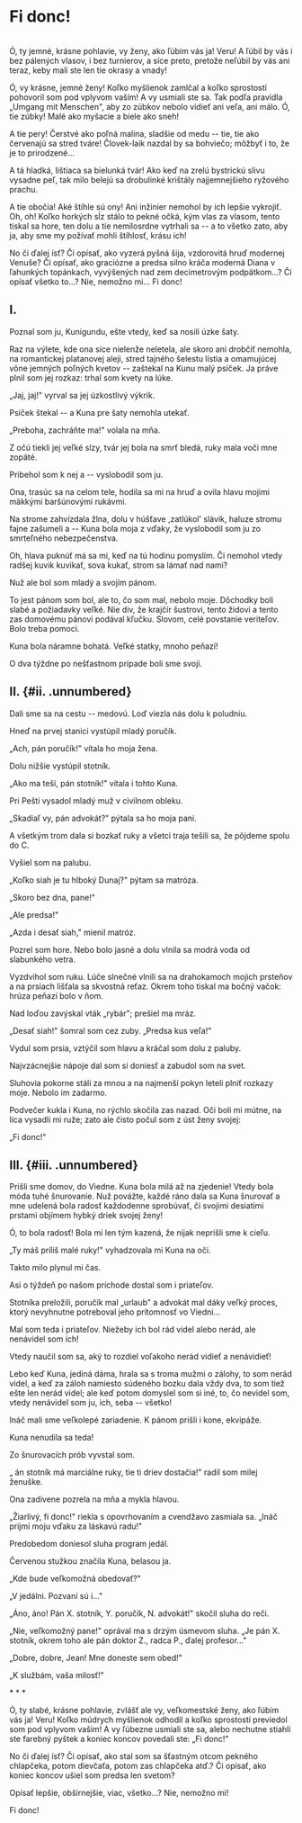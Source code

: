 # Fi donc!

\
Ó, ty jemné, krásne pohlavie, vy ženy, ako ľúbim vás ja! Veru! A ľúbil
by vás i bez pálených vlasov, i bez turnierov, a síce preto, pretože
neľúbil by vás ani teraz, keby mali ste len tie okrasy a vnady!

Ó, vy krásne, jemné ženy! Koľko myšlienok zamlčal a koľko sprostostí
pohovoril som pod vplyvom vaším! A vy usmiali ste sa. Tak podľa pravidla
„Umgang mit Menschen", aby zo zúbkov nebolo vidieť ani veľa, ani málo.
Ó, tie zúbky! Malé ako myšacie a biele ako sneh!

A tie pery! Čerstvé ako poľná malina, sladšie od medu -- tie, tie ako
červenajú sa stred tváre! Človek-laik nazdal by sa bohviečo; môžbyť i
to, že je to prirodzené\...

A tá hladká, lištiaca sa bielunká tvár! Ako keď na zrelú bystrickú slivu
vysadne peľ, tak milo belejú sa drobulinké krištály najjemnejšieho
ryžového prachu.

A tie obočia! Aké štíhle sú ony! Ani inžinier nemohol by ich lepšie
vykrojiť. Oh, oh! Koľko horkých sĺz stálo to pekné očká, kým vlas za
vlasom, tento tiskal sa hore, ten dolu a tie nemilosrdne vytrhali sa --
a to všetko zato, aby ja, aby sme my požívať mohli štíhlosť, krásu ich!

No či ďalej ísť? Či opísať, ako vyzerá pyšná šija, vzdorovitá hruď
modernej Venuše? Či opísať, ako graciózne a predsa silno kráča moderná
Diana v ľahunkých topánkach, vyvýšených nad zem decimetrovým
podpätkom\...? Či opísať všetko to\...? Nie, nemožno mi\... Fi donc!

## I.

Poznal som ju, Kunigundu, ešte vtedy, keď sa nosili úzke šaty.

Raz na výlete, kde ona síce nielenže neletela, ale skoro ani drobčiť
nemohla, na romantickej platanovej aleji, stred tajného šelestu lístia a
omamujúcej vône jemných poľných kvetov -- zaštekal na Kunu malý psíček.
Ja práve plnil som jej rozkaz: trhal som kvety na lúke.

„Jaj, jaj!" vyrval sa jej úzkostlivý výkrik.

Psíček štekal -- a Kuna pre šaty nemohla utekať.

„Preboha, zachráňte ma!" volala na mňa.

Z očú tiekli jej veľké slzy, tvár jej bola na smrť bledá, ruky mala voči
mne zopäté.

Pribehol som k nej a -- vyslobodil som ju.

Ona, trasúc sa na celom tele, hodila sa mi na hruď a ovila hlavu mojimi
mäkkými baršúnovými rukávmi.

Na strome zahvízdala žlna, dolu v húšťave ,zatlúkol' slávik, haluze
stromu fajne zašumeli a -- Kuna bola moja z vďaky, že vyslobodil som ju
zo smrteľného nebezpečenstva.

Oh, hlava puknúť má sa mi, keď na tú hodinu pomyslím. Či nemohol vtedy
radšej kuvik kuvikať, sova kukať, strom sa lámať nad nami?

Nuž ale bol som mladý a svojím pánom.

To jest pánom som bol, ale to, čo som mal, nebolo moje. Dôchodky boli
slabé a požiadavky veľké. Nie div, že krajčír šustrovi, tento židovi a
tento zas domovému pánovi podával kľučku. Slovom, celé povstanie
veriteľov. Bolo treba pomoci.

Kuna bola náramne bohatá. Veľké statky, mnoho peňazí!

O dva týždne po nešťastnom prípade boli sme svoji.

## II. {#ii. .unnumbered}

Dali sme sa na cestu -- medovú. Loď viezla nás dolu k poludniu.

Hneď na prvej stanici vystúpil mladý poručík.

„Ach, pán poručík!" vítala ho moja žena.

Dolu nižšie vystúpil stotník.

„Ako ma teší, pán stotník!" vítala i tohto Kuna.

Pri Pešti vysadol mladý muž v civilnom obleku.

„Skadiaľ vy, pán advokát?" pýtala sa ho moja pani.

A všetkým trom dala si bozkať ruky a všetci traja tešili sa, že pôjdeme
spolu do C.

Vyšiel som na palubu.

„Koľko siah je tu hlboký Dunaj?" pýtam sa matróza.

„Skoro bez dna, pane!"

„Ale predsa!"

„Azda i desať siah," mienil matróz.

Pozrel som hore. Nebo bolo jasné a dolu vlnila sa modrá voda od
slabunkého vetra.

Vyzdvihol som ruku. Lúče slnečné vlnili sa na drahokamoch mojich
prsteňov a na prsiach lišťala sa skvostná reťaz. Okrem toho tiskal ma
bočný vačok: hrúza peňazí bolo v ňom.

Nad loďou zavýskal vták „rybár"; prešiel ma mráz.

„Desať siah!" šomral som cez zuby. „Predsa kus veľa!"

Vydul som prsia, vztýčil som hlavu a kráčal som dolu z paluby.

Najvzácnejšie nápoje dal som si doniesť a zabudol som na svet.

Sluhovia pokorne stáli za mnou a na najmenší pokyn leteli plniť rozkazy
moje. Nebolo im zadarmo.

Podvečer kukla i Kuna, no rýchlo skočila zas nazad. Oči boli mi mútne,
na líca vysadli mi ruže; zato ale čisto počul som z úst ženy svojej:

„Fi donc!"

## III. {#iii. .unnumbered}

Prišli sme domov, do Viedne. Kuna bola milá až na zjedenie! Vtedy bola
móda tuhé šnurovanie. Nuž povážte, každé ráno dala sa Kuna šnurovať a
mne udelená bola radosť každodenne sprobúvať, či svojimi desiatimi
prstami objímem hybký driek svojej ženy!

Ó, to bola radosť! Bola mi len tým kazená, že nijak neprišli sme k
cieľu.

„Ty máš príliš malé ruky!" vyhadzovala mi Kuna na oči.

Takto milo plynul mi čas.

Asi o týždeň po našom príchode dostal som i priateľov.

Stotníka preložili, poručík mal „urlaub" a advokát mal dáky veľký
proces, ktorý nevyhnutne potreboval jeho prítomnosť vo Viedni\...

Mal som teda i priateľov. Niežeby ich bol rád videl alebo nerád, ale
nenávidel som ich!

Vtedy naučil som sa, aký to rozdiel voľakoho nerád vidieť a nenávidieť!

Lebo keď Kuna, jediná dáma, hrala sa s troma mužmi o zálohy, to som
nerád videl, a keď za záloh namiesto súdeného bozku dala vždy dva, to
som tiež ešte len nerád videl; ale keď potom domyslel som si iné, to, čo
nevidel som, vtedy nenávidel som ju, ich, seba -- všetko!

Ináč mali sme veľkolepé zariadenie. K pánom prišli i kone, ekvipáže.

Kuna nenudila sa teda!

Zo šnurovacích prób vyvstal som.

„ án stotník má marciálne ruky, tie ti driev dostačia!" radil som milej
ženuške.

Ona zadivene pozrela na mňa a mykla hlavou.

„Žiarlivý, fi donc!" riekla s opovrhovaním a cvendžavo zasmiala sa.
„Ináč prijmi moju vďaku za láskavú radu!"

Predobedom doniesol sluha program jedál.

Červenou stužkou značila Kuna, belasou ja.

„Kde bude veľkomožná obedovať?"

„V jedálni. Pozvaní sú i\..."

„Áno, áno! Pán X. stotník, Y. poručík, N. advokát!" skočil sluha do
reči.

„Nie, veľkomožný pane!" oprával ma s drzým úsmevom sluha. „Je pán X.
stotník, okrem toho ale pán doktor Z., radca P., ďalej profesor\..."

„Dobre, dobre, Jean! Mne doneste sem obed!"

„K službám, vaša milosť!"

\* \* \*

Ó, ty slabé, krásne pohlavie, zvlášť ale vy, veľkomestské ženy, ako
ľúbim vás ja! Veru! Koľko múdrych myšlienok odhodil a koľko sprostostí
previedol som pod vplyvom vašim! A vy ľúbezne usmiali ste sa, alebo
nechutne stiahli ste farebný pyštek a koniec koncov povedali ste: „Fi
donc!"

No či ďalej ísť? Či opísať, ako stal som sa šťastným otcom pekného
chlapčeka, potom dievčaťa, potom zas chlapčeka atď.? Či opísať, ako
koniec koncov ušiel som predsa len svetom?

Opísať lepšie, obšírnejšie, viac, všetko\...? Nie, nemožno mi!

Fi donc!
